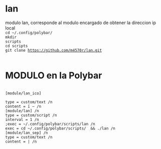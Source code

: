 # lan
modulo lan, corresponde al modulo encargado de obtener la direccion ip local <br>
<code>cd ~/.config/polybar/</code><br>
<code>mkdir scripts</code><br>
<code>cd scripts</code><br>
<code>git clone https://github.com/m4570r/lan.git</code>
<br><br>
# MODULO en la Polybar
<code>
[module/lan_ico] <br>
type = custom/text /n
content = ï – /n
[module/lan] /n
type = custom/script /n
interval = 1 /n
;exec = ~/.config/polybar/scripts/lan /n 
exec = cd ~/.config/polybar/scripts/  && ./lan /n
[module/lan_sep] /n
type = custom/text /n
content = | /n
</code>
